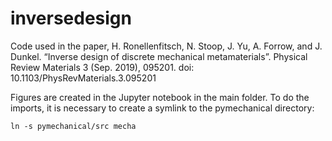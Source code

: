 # inversedesign
Code used in the paper, H. Ronellenfitsch, N. Stoop, J. Yu, A. Forrow, and J. Dunkel. “Inverse design of discrete mechanical metamaterials”. Physical Review Materials 3 (Sep. 2019), 095201. doi: 10.1103/PhysRevMaterials.3.095201 

Figures are created in the Jupyter notebook in the main folder. To do the imports, it is necessary to create a symlink to the pymechanical directory:

  `ln -s pymechanical/src mecha`
